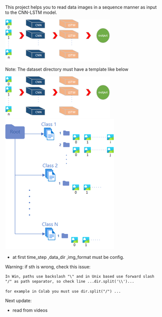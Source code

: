 
This project helps you to read data images in a sequence manner as input to the CNN-LSTM model.

![alt text](https://github.com/sadjadasadi/image-sequence-data_loader/blob/main/2.png)


Note:
The dataset directory must have a template like below  

![alt text](https://github.com/sadjadasadi/image-sequence-data_loader/blob/main/2.png)
![alt text](https://github.com/sadjadasadi/image-sequence-data_loader/blob/main/3.png)

+ at first time_step ,data_dir ,img_format must be config. 

Warning: if sth is wrong, check this issue: 

    In Win, paths use backslash "\" and in Unix based use forward slash "/" as path separator, so check line ...dir.split('\\')...  
    
    for example in Colab you must use dir.split("/") ...


Next update:
+ read from videos



